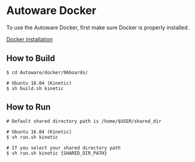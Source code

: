 # Autoware Docker
To use the Autoware Docker, first make sure Docker is properly installed.

[Docker installation](https://docs.docker.com/install/linux/docker-ce/debian/)

## How to Build
```
$ cd Autoware/docker/96boards/

# Ubuntu 16.04 (Kinetic)
$ sh build.sh kinetic
```

## How to Run
```
# Default shared directory path is /home/$USER/shared_dir

# Ubuntu 16.04 (Kinetic)
$ sh run.sh kinetic

# If you select your shared directory path
$ sh run.sh kinetic {SHARED_DIR_PATH}
```

